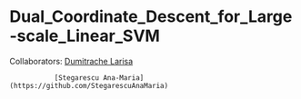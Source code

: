 # Dual_Coordinate_Descent_for_Large-scale_Linear_SVM

Collaborators: [Dumitrache Larisa](https://github.com/DLarisa)

               [Stegarescu Ana-Maria](https://github.com/StegarescuAnaMaria)
